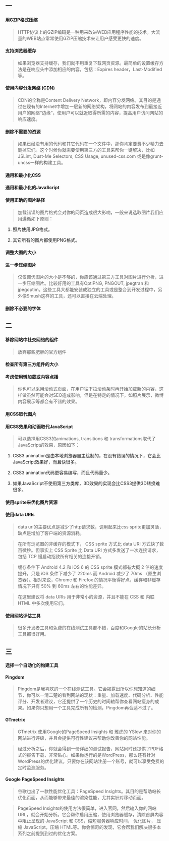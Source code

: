 ## 一

#### 用GZIP格式压缩
>HTTP协议上的GZIP编码是一种用来改进WEB应用程序性能的技术。大流量的WEB站点常常使用GZIP压缩技术来让用户感受更快的速度。

#### 支持浏览器缓存
>如果浏览器支持缓存，我们就不用重复下载网页资源。最简单的设置缓存方法是在响应头中添加相应的内容，包括：Expires header，Last-Modified等。

#### 使用内容分发网络 (CDN)
>CDN的全称是Content Delivery Network，即内容分发网络。其目的是通过在现有的Internet中增加一层新的网络架构，将网站的内容发布到最接近用户的网络“边缘”，使用户可以就近取得所需的内容，提高用户访问网站的响应速度。

#### 删除不需要的资源
>如果已经没有用的代码和其它代码在一个文件中，那你肯定要费不少精力去删掉它们。这个时候你就需要使用第三方的工具来帮你一键解决，比如JSLint, Dust-Me Selectors, CSS Usage, unused-css.com 或是像grunt-uncss一样的构建工具。

#### 通用和最小化CSS


#### 通用和最小化的JavaScript

#### 使用正确的图片路径

>加载错误的图片格式会对你的网页造成很大影响，一般来说选取图片我们应用遵循如下原则：

1. 照片使用JPG格式。

2. 其它所有的图片都使用PNG格式。

#### 调整大图的大小

#### 进一步压缩图片
>仅仅调优图片的大小是不够的，你应该通过第三方工具对图片进行分析，进一步压缩图片。比较好用的工具有OptiPNG, PNGOUT, jpegtran 和jpegoptim。这些工具大都能安装成独立的工具或是整合到开发过程中，另外像Smush这样的工具，还可以直接在云端处理。

#### 删除不必要的字体

## 二

#### 移除网站中社交网络的组件
>放弃那些肥胖的官方组件

#### 检查所有第三方组件的大小

#### 考虑使用懒加载或内容点播
>你也可以采用滚动式页面，在用户往下拉滚动条时再开始加载新的内容，这样做虽然可能会对SEO造成影响，但是在特定的情况下，如照片展示，微博内容展示等都会有不错的效果。

#### 用CSS取代图片

#### 用CSS效果和动画取代JavaScript
>可以选择用CSS3的animations, transitions 和 transformations取代了JavaScript的效果，原因如下：

1. CSS3 animation是由本地浏览器自主绘制的，在没有错误的情况下，它会比JavaScript效果好，而且快很多。

2. CSS3 animation代码更容易编写，而且代码量少。

3. 如果JavaScript不使用第三方类库，3D效果的实现会比CSS3提供3D转换难很多。

#### 使用sprite来优化图片资源

#### 使用data URIs
>data uri的主要优点是减少了http请求数，调用起来比css sprite更加灵活，缺点是增加了客户端的资源消耗。

>在所有浏览器的非缓存的模式下， CSS sprite 方式比 data URI 方式快了数百微秒。但事实上 CSS Sprite 比 Data URI 方式多发送了一次连接请求，包括 TCP 慢启动招致所有相关的连接开销。

>缓存条件下 Android 4.2 和 iOS 6 的 CSS sprite 模式都有大概 2 倍的速度提升，只是 iOS 条件下减少了 220ms 而 Android 减少了 70ms （原生浏览器）。相对来说，Chrome 和 Firefox 的情况平衡得好点，缓存和非缓存情况下只有 50% 到 60ms 左右的性能差异。

>在这里建议将 data URIs 用于非常小的资源，并且不能在 CSS 和 内联 HTML 中多次使用它们。

#### 使用网站评估工具
>很多开发者工具和免费的在线测试工具都不错，百度和Google的站长分析工具都很好用。

## 三

#### 选择一个自动化的构建工具


#### Pingdom
>Pingdom是我喜欢的一个在线测试工具。它会揭露出所以你想知道的细节，你可以一清二楚的看到网站的现状：重量、加载速度、代码分析、性能评分、开发者建议，它还提供了一个历史的时间轴帮你查看网站瘦身的成果。如果你只想用一个工具完成所有的检测，Pingdom再合适不过了。

#### GTmetrix
>GTmetrix 使用Google的PageSpeed Insights  和 雅虎的 YSlow 来对你的网站进行评级，并且会提供可行性建议来帮助你改善你的网站性能。

>经过分析之后，你就会得到一份详细的测试报告，网站同时还提供了PDF格式的报告下载，非常贴心。如果你运行的是WordPress，那么还有针对WordPress的优化建议。只要你在该网站注册一个账号，就可以享受免费的定时监测服务。

#### Google PageSpeed Insights
>谷歌也出了一款性能优化工具：PageSpeed Insights。其目的是帮助站长优化页面，从而能够带来最佳的渲染性能，尤其实针对移动页面。

>PageSpeed Insights的使用方法很简单，进入官网，然后输入你的网站URL，就会开始分析。它会帮你启用压缩，使用浏览器缓存，清除首屏内容中阻止呈现的 JavaScript 和 CSS，缩短服务器响应时间， 优化图片， 压缩 JavaScript，压缩 HTML等。你会惊奇的发现，它会帮我们解决很多本系列之前提到到过的优化方案。
